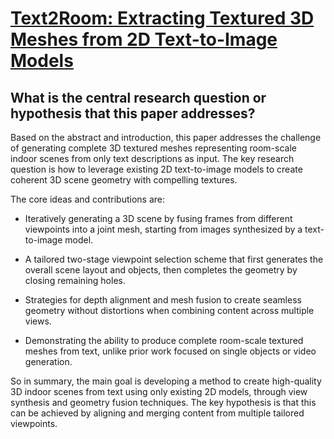 # [Text2Room: Extracting Textured 3D Meshes from 2D Text-to-Image Models](https://arxiv.org/abs/2303.11989)

## What is the central research question or hypothesis that this paper addresses?

 Based on the abstract and introduction, this paper addresses the challenge of generating complete 3D textured meshes representing room-scale indoor scenes from only text descriptions as input. The key research question is how to leverage existing 2D text-to-image models to create coherent 3D scene geometry with compelling textures.

The core ideas and contributions are:

- Iteratively generating a 3D scene by fusing frames from different viewpoints into a joint mesh, starting from images synthesized by a text-to-image model. 

- A tailored two-stage viewpoint selection scheme that first generates the overall scene layout and objects, then completes the geometry by closing remaining holes.

- Strategies for depth alignment and mesh fusion to create seamless geometry without distortions when combining content across multiple views.

- Demonstrating the ability to produce complete room-scale textured meshes from text, unlike prior work focused on single objects or video generation.

So in summary, the main goal is developing a method to create high-quality 3D indoor scenes from text using only existing 2D models, through view synthesis and geometry fusion techniques. The key hypothesis is that this can be achieved by aligning and merging content from multiple tailored viewpoints.
